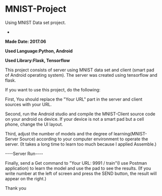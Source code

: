 # MNIST-Project

Using MNIST Data set project. 

-
**Made Date: 2017.06**

**Used Language:Python, Android**

**Used Library:Flask, Tensorflow**

This project consists of server using MNIST data set and client (smart pad of Android operating system).
The server was created using tensorflow and flask.

If you want to use this project, do the following:

First, You should replace the "Your URL" part in the server and client sources with your URL.

Second, run the Android studio and compile the MNIST-Client source code on your android os device.
If your device is not a smart pad but a cell phone, change the UI layout.


Third, adjust the number of models and the degree of learning(MNIST-Server Source) according to your computer environment to operate the server.
(It takes a long time to learn too much because I applied Assemble.)

----Server Run----

Finally, send a Get command to "Your URL: 9991 / train"(I use Postman application) to learn the model and use the pad to see the results.
(If you write number at the left of screen and press the SEND button, the result will appear on the right.)


Thank you
